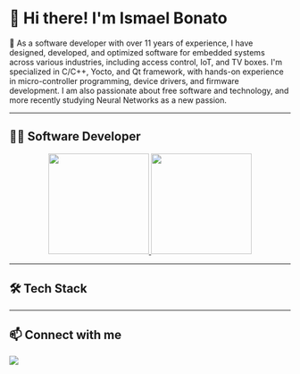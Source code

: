 # 👋 Hi there! I'm Ismael Bonato

🤖 As a software developer with over 11 years of experience, I have designed, developed, and optimized software for embedded systems across various industries, including access control, IoT, and TV boxes. I'm specialized in C/C++, Yocto, and Qt framework, with hands-on experience in micro-controller programming, device drivers, and firmware development. I am also passionate about free software and technology, and more recently studying Neural Networks as a new passion.

---

## 🧑‍💻 Software Developer

<div align="center">
  <a href="https://github.com/ismaelbonato">
    <img height="180em" src="https://github-readme-stats.vercel.app/api?username=ismaelbonato&show_icons=true&theme=react&count_private=true" />
    <img height="180em" src="https://github-readme-stats.vercel.app/api/top-langs/?username=ismaelbonato&layout=donut&theme=react" />
  </a>
</div>

---

## 🛠️ Tech Stack

---

## 📫 Connect with me

<div>
  <a href="https://www.linkedin.com/in/ismaelbonato" target="_blank">
    <img src="https://img.shields.io/badge/LinkedIn-0077B5?style=for-the-badge&logo=linkedin&logoColor=white" />
  </a>
</div>
